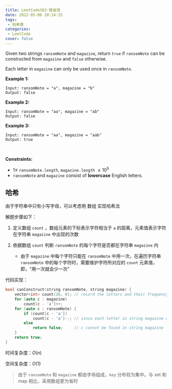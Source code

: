 ```yaml
---
title: LeetCode383-赎金信
date: 2022-05-06 20:14:15
tags:
 - 哈希表
categories:
 - LeetCode
cover: false
---
```


Given two strings `ransomNote` and `magazine`, return `true` if `ransomNote` can be constructed from `magazine` and `false` otherwise.

Each letter in `magazine` can only be used once in `ransomNote`.

**Example 1:**

    Input: ransomNote = "a", magazine = "b"
    Output: false


**Example 2:**

    Input: ransomNote = "aa", magazine = "ab"
    Output: false


**Example 3:**

    Input: ransomNote = "aa", magazine = "aab"
    Output: true
 

**Constraints:**

 - $1 \le$ `ransomNote.length`, `magazine.length` $\le 10^5$
 - `ransomNote` and `magazine` consist of **lowercase** English letters.

## 哈希

由于字符串中只有小写字母，可以考虑用 数组 实现哈希法

解题步骤如下：

1. 定义数组 `count` ，数组元素的下标表示字符相当于 `a` 的距离，元素值表示字符在字符串 `magazine` 中出现的次数

2. 依据数组 `count` 判断 `ransomNote` 的每个字符是否都在字符串 `magazine` 内
     - 由于 `magazine` 中每个字符只能在 `ransomNote` 中用一次，在遍历字符串 `ransomNote` 中的每个字符时，需要维护字符所对应的 `count` 元素值，即，“用一次就会少一次”

代码实现：

```cpp
bool canConstruct(string ransomNote, string magazine) {
    vector<int> count(26, 0); // record the letters and their frequency in string magazine
    for (auto c : magazine)
        count[c - 'a']++;
    for (auto c : ransomNote) {
        if (count[c - 'a'])
            count[c - 'a']--; // since each letter in string magazine can only be used once
        else
            return false;     // c cannot be found in string magazine
    }
    return true;
}
```

时间复杂度：$O(n)$

空间复杂度：$O(1)$

> 由于 `ransomNote` 和 `magazine` 都由字母组成，`key` 分布较为集中。与 set 和 map 相比，采用数组更为省时